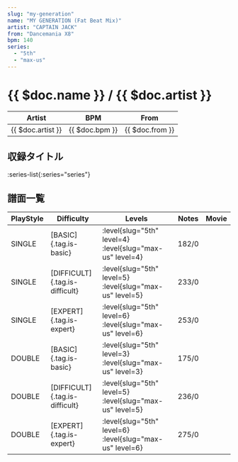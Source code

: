 ```yaml
---
slug: "my-generation"
name: "MY GENERATION (Fat Beat Mix)"
artist: "CAPTAIN JACK"
from: "Dancemania X8"
bpm: 140
series:
  - "5th"
  - "max-us"
---
```


# {{ $doc.name }} / {{ $doc.artist }}

|Artist|BPM|From|
|------|---|----|
|{{ $doc.artist }}|{{ $doc.bpm }}|{{ $doc.from }}|

## 収録タイトル

:series-list{:series="series"}

## 譜面一覧

|PlayStyle|Difficulty|Levels|Notes|Movie|
|---------|----------|------|-----|-----|
|SINGLE|[BASIC]{.tag.is-basic}|<div class="field is-grouped is-grouped-multiline">:level{slug="5th" level=4} :level{slug="max-us" level=4}</div>|182/0||
|SINGLE|[DIFFICULT]{.tag.is-difficult}|<div class="field is-grouped is-grouped-multiline">:level{slug="5th" level=5} :level{slug="max-us" level=5}</div>|233/0||
|SINGLE|[EXPERT]{.tag.is-expert}|<div class="field is-grouped is-grouped-multiline">:level{slug="5th" level=6} :level{slug="max-us" level=6}</div>|253/0||
|DOUBLE|[BASIC]{.tag.is-basic}|<div class="field is-grouped is-grouped-multiline">:level{slug="5th" level=3} :level{slug="max-us" level=3}</div>|175/0||
|DOUBLE|[DIFFICULT]{.tag.is-difficult}|<div class="field is-grouped is-grouped-multiline">:level{slug="5th" level=5} :level{slug="max-us" level=5}</div>|236/0||
|DOUBLE|[EXPERT]{.tag.is-expert}|<div class="field is-grouped is-grouped-multiline">:level{slug="5th" level=6} :level{slug="max-us" level=6}</div>|275/0||

